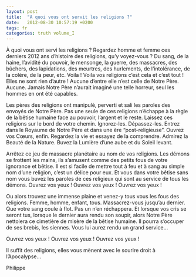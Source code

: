 ```yaml
---
layout: post
title:  "A quoi vous ont servit les religions ?"
date:   2012-08-30 10:57:19 +0200
tags: fr
categories: truth volume_I
---
```

À quoi vous ont servi les religions ? Regardez homme et femme ces derniers 2012 ans d’histoire des religions, qu’y voyez-vous ? Du sang, de la haine, l’avidité du pouvoir, le mensonge, la guerre, des massacres, des bûchers, des lapidations, des meurtres, des hurlements, de l’intolérance, de la colère, de la peur, etc. Voila ! Voila vos religions c’est cela et c’est tout ! Elles ne sont rien d’autre ! Aucune d’entre elle n’est celle de Notre Père. Aucune. Jamais Notre Père n’aurait imaginé une telle horreur, seul les hommes en ont été capables.

Les pères des religions ont manipulé, perverti et sali les paroles des envoyés de Notre Père. Pas une seule de ces religions n’échappe à la règle de la bêtise humaine face au pouvoir, l’argent et le reste.
Laissez ces religions sur le bord de votre chemin. Ignorez-les. Dépassez-les. Entrez dans le Royaume de Notre Père et dans une ère “post-religieuse”. Ouvrez vos Cœurs, enfin. Regardez la vie et essayez de la comprendre. Admirez la Beauté de la Nature. Buvez la Lumière d’une aube et du Soleil levant.

Arrêtez ce jeu de massacre planétaire au nom de vos religions. Les démons se frottent les mains, ils s’amusent comme des petits fous de votre ignorance et bêtise. Il est si facile de mettre tout à feu et à sang au simple nom d’une religion, c’est un délice pour eux. Et vous dans votre bêtise sans nom vous buvez les paroles de ces religieux qui sont au service de tous les démons. Ouvrez vos yeux ! Ouvrez vos yeux ! Ouvrez vos yeux !

Ou alors trouvez une immense plaine et venez-y tous vous les fous des religions. Femme, homme, enfant, tous. Massacrez-vous jusqu’au dernier. Que votre sang coule à flot. Pas un n’en réchappera. Et lorsque vos cris se seront tus, lorsque le dernier aura rendu son soupir, alors Notre Père nettoiera ce cimetière de misère de la bêtise humaine. Il pourra s’occuper de ses brebis, les siennes. Vous lui aurez rendu un grand service…

Ouvrez vos yeux ! Ouvrez vos yeux ! Ouvrez vos yeux !

Il suffit des religions, elles vous mènent avec le sourire droit à l’Apocalypse…

Philippe

<!-- 
Ce(tte) œuvre est mise à disposition selon les termes de la Licence Creative Commons Attribution - Pas d’Utilisation Commerciale 4.0 International.
-->